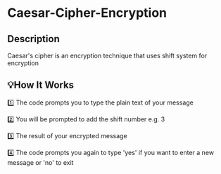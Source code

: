 # Caesar-Cipher-Encryption

## Description
Caesar's cipher is an encryption technique that uses shift system for encryption

## :bulb:How It Works
:one: The code prompts you to type the plain text of your message 

:two: You will be prompted to add the shift number e.g. 3 

:three: The result of your encrypted message 

:four: The code prompts you again to type 'yes' if you want to enter a new message or 'no' to exit


